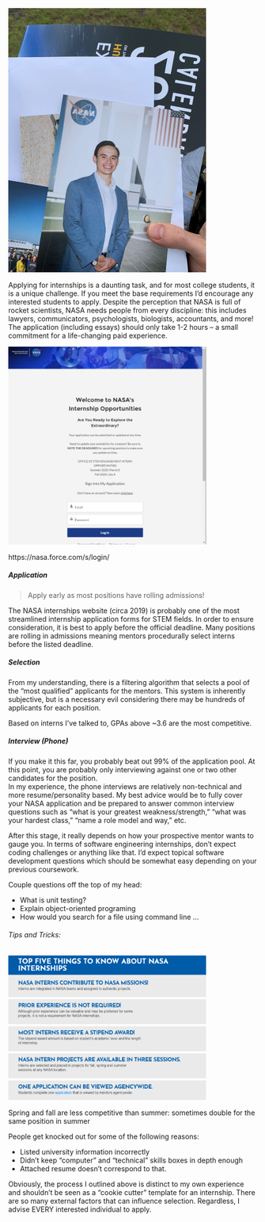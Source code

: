 <img src="/images/gregNASAsuitflip.jpg" alt="me in a suit" width="400" />

Applying for internships is a daunting task, and for most college students, it is a unique challenge.  If you meet the base requirements I’d encourage any interested students to apply.  Despite the perception that NASA is full of rocket scientists, NASA needs people from every discipline: this includes lawyers, communicators, psychologists, biologists, accountants, and more!
The application (including essays) should only take 1-2 hours – a small commitment for a life-changing paid experience.

<img src="/images/nasa internship homepage.PNG" alt="NASA Internship Homepage" width="400" class="rotateimg180"/>

<p> https://nasa.force.com/s/login/ </p>


##### Application

> Apply early as most positions have rolling admissions!

The NASA internships website (circa 2019) is probably one of the most streamlined internship application forms for STEM fields.
In order to ensure consideration, it is best to apply before the official deadline.
Many positions are rolling in admissions meaning mentors procedurally select interns before the listed deadline.



##### Selection

From my understanding, there is a filtering algorithm that selects a pool of the “most qualified” applicants for the mentors.
This system is inherently subjective, but is a necessary evil considering there may be hundreds of applicants for each position.  

Based on interns I’ve talked to, GPAs above ~3.6 are the most competitive.   

##### Interview (Phone)

If you make it this far, you probably beat out 99% of the application pool. 
At this point, you are probably only interviewing against one or two other candidates for the position.  
In my experience, the phone interviews are relatively non-technical and more resume/personality based.
My best advice would be to fully cover your NASA application and be prepared to answer common interview questions such as “what is your greatest weakness/strength,” “what was your hardest class,” “name a role model and way,” etc.  

After this stage, it really depends on how your prospective mentor wants to gauge you. 
In terms of software engineering internships, don’t expect coding challenges or anything like that. 
I’d expect topical software development questions which should be somewhat easy depending on your previous coursework. 

Couple questions off the top of my head:
- What is unit testing?
- Explain object-oriented programing
- How would you search for a file using command line … 




###### Tips and Tricks:

<img src="/images/nasa intern facts.PNG" alt="From NASA Internship Website" width="400" />

Spring and fall are less competitive than summer:  sometimes double for the same position in summer 

People get knocked out for some of the following reasons:

- Listed university information incorrectly 
- Didn’t keep “computer” and “technical” skills boxes in depth enough
- Attached resume doesn’t correspond to that.   


Obviously, the process I outlined above is distinct to my own experience and shouldn’t be seen as a “cookie cutter” template for an internship.  There are so many external factors that can influence selection.  Regardless, I advise EVERY interested individual to apply.
